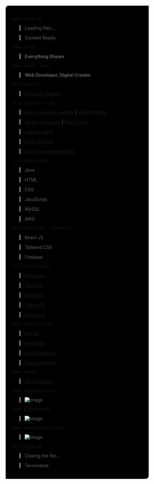 <div style="
width:100%;
height:100%;
padding: 10px 0 30px 0;
">

<div style="
margin:10% 0 0 10%;
padding: 20px; border-left: solid 1px rgba(255,255,255,.7);
border-top: solid 1px rgba(255,255,255,.7);
border-radius: 10px 0px;
background-color: rgb(0,0,0);
">

`open shyam.md`

> Loading files...

> Content Ready.

`show title`

> **Everything Shyam**

`show about --main`

> **Web Developer, Digital Creator**

`show website`

> [Personal Website](https://everythingshyam.github.io/static-personal-website/)

`list projects --top`

> [static-personal-website](https://github.com/everythingshyam/static-personal-website) | [View Website](https://everythingshyam.github.io/static-personal-website/)

> [tic-tac-toe-game](https://github.com/everythingshyam/tic-tac-toe-game) | [Play Online](https://everythingshyam.github.io/tic-tac-toe-game/)

> [sudoku-game](https://github.com/everythingshyam/sudoku-game)

> [book-my-ride](https://github.com/everythingshyam/book-my-ride)

> [react-personal-portfolio](https://github.com/everythingshyam/react-personal-portfolio)

`list tech-stack;`

> Java

> HTML

> CSS

> JavaScript

> MySQL

> AWS

`list tech-stack --learning;`

> React JS

> Tailwind CSS

> Firebase

`list social-media`

> [Instagram](https://instagram.com/everythingshyam)

> [YouTube](https://www.youtube.com/@everythingshyam)

> [LinkedIn](https://linkedin.com/in/everythingshyam)

> [Twitter(X)](https://twitter.com/verythingshyam)

> [Facebook](https://fb.com/visionaryshyam)

`list tech-profiles`

> [GitHub](https://github.com/everythingshyam)

> [LeetCode](https://www.leetcode.com/everythingshyam)

> [Code Sandbox](https://codesandbox.io/u/everythingshyam)

> [Stack Overflow](https://stackoverflow.com/users/18595739/shyam-tiwari)

`show resume`

> [View Resume](https://drive.google.com/file/d/1IfTfNddJZkZM3Qif2dpotHV1vk1zxxfm/view?usp=share_link)

`show language-stats`

> ![image](https://github-readme-stats.vercel.app/api/top-langs?username=everythingshyam&show_icons=true&locale=en&layout=compact)

`show github-stats`

> ![image](https://github-readme-stats.vercel.app/api?username=everythingshyam&show_icons=true&locale=en)

`show contribution-stats`

> ![image](https://github-readme-streak-stats.herokuapp.com/?user=everythingshyam&)

`exit shyam.md`

> Closing the file...

> Terminated.

</div>
</div>
